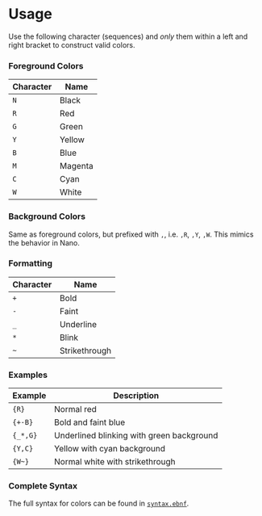 # Usage

Use the following character (sequences) and _only_ them within a left and right bracket to construct valid colors.

### Foreground Colors

Character | Name
--------- | ----
`N`       | Black
`R`       | Red
`G`       | Green
`Y`       | Yellow
`B`       | Blue
`M`       | Magenta
`C`       | Cyan
`W`       | White

### Background Colors

Same as foreground colors, but prefixed with `,`, i.e. `,R`, `,Y`, `,W`. This mimics the behavior in Nano.

### Formatting

Character | Name
--------- | ----
`+`       | Bold
`-`       | Faint
`_`       | Underline
`*`       | Blink
`~`       | Strikethrough

### Examples

Example  | Description
-------- | ----
`{R}`    | Normal red
`{+-B}`  | Bold and faint blue
`{_*,G}` | Underlined blinking with green background
`{Y,C}`  | Yellow with cyan background
`{W~}`   | Normal white with strikethrough

### Complete Syntax

The full syntax for colors can be found in [`syntax.ebnf`](doc/syntax.ebnf).
